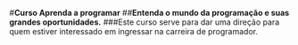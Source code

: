 #**Curso Aprenda a programar**
##**Entenda o mundo da programação e suas grandes oportunidades.**
###Este curso serve para dar uma direção para quem estiver interessado em ingressar na carreira de programador.

